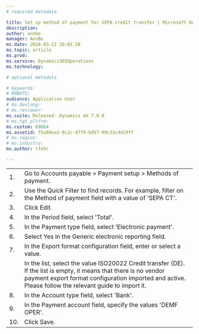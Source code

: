 ```yaml
---
# required metadata

title: Set up method of payment for SEPA credit transfer | Microsoft Docs
description: 
author: annbe
manager: AnnBe
ms.date: 2016-03-22 20:01:58
ms.topic: article
ms.prod: 
ms.service: Dynamics365Operations
ms.technology: 

# optional metadata

# keywords: 
# ROBOTS: 
audience: Application User
# ms.devlang: 
# ms.reviewer: 
ms.suite: Released- Dynamics AX 7.0.0
# ms.tgt_pltfrm: 
ms.custom: 69864
ms.assetid: f5a89ea2-9c2c-47f9-bd57-99c33c4d19ff
# ms.region: 
# ms.industry: 
ms.author: tfehr

---
```


|     |                                                                                                                                                                                                                             |
|-----|-----------------------------------------------------------------------------------------------------------------------------------------------------------------------------------------------------------------------------|
| 1.  | Go to Accounts payable &gt; Payment setup &gt; Methods of payment.                                                                                                                                                          |
| 2.  | Use the Quick Filter to find records. For example, filter on the Method of payment field with a value of 'SEPA CT'.                                                                                                         |
| 3.  | Click Edit.                                                                                                                                                                                                                 |
| 4.  | In the Period field, select 'Total'.                                                                                                                                                                                        |
| 5.  | In the Payment type field, select 'Electronic payment'.                                                                                                                                                                     |
| 6.  | Select Yes in the Generic electronic reporting field.                                                                                                                                                                       |
| 7.  | In the Export format configuration field, enter or select a value.                                                                                                                                                          |
|     | In the list, select the value ISO20022 Credit transfer (DE). If the list is empty, it means that there is no vendor payment export format configuration imported and active. Please follow the relevant guide to import it. |
| 8.  | In the Account type field, select 'Bank'.                                                                                                                                                                                   |
| 9.  | In the Payment account field, specify the values 'DEMF OPER'.                                                                                                                                                               |
| 10. | Click Save.                                                                                                                                                                                                                 |



